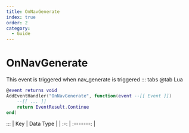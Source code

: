 ```yaml
---
title: OnNavGenerate
index: true
order: 2
category:
  - Guide
---
```


# OnNavGenerate
This event is triggered when nav_generate is triggered
::: tabs
@tab Lua
```lua
@event returns void
AddEventHandler("OnNavGenerate", function(event --[[ Event ]])
    --[[ ... ]]
    return EventResult.Continue
end)
```

:::
| Key | Data Type |
| :-: | :-------: |